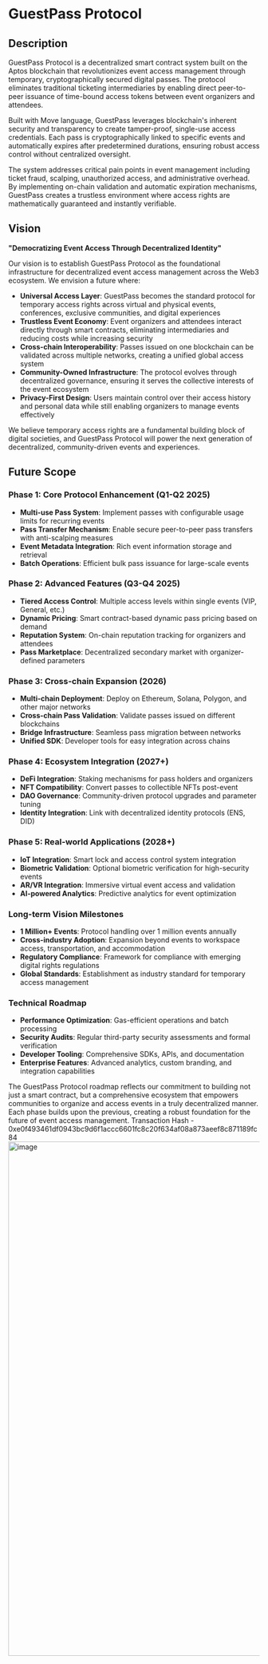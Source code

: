 # GuestPass Protocol

## Description

GuestPass Protocol is a decentralized smart contract system built on the Aptos blockchain that revolutionizes event access management through temporary, cryptographically secured digital passes. The protocol eliminates traditional ticketing intermediaries by enabling direct peer-to-peer issuance of time-bound access tokens between event organizers and attendees.

Built with Move language, GuestPass leverages blockchain's inherent security and transparency to create tamper-proof, single-use access credentials. Each pass is cryptographically linked to specific events and automatically expires after predetermined durations, ensuring robust access control without centralized oversight.

The system addresses critical pain points in event management including ticket fraud, scalping, unauthorized access, and administrative overhead. By implementing on-chain validation and automatic expiration mechanisms, GuestPass creates a trustless environment where access rights are mathematically guaranteed and instantly verifiable.

## Vision

**"Democratizing Event Access Through Decentralized Identity"**

Our vision is to establish GuestPass Protocol as the foundational infrastructure for decentralized event access management across the Web3 ecosystem. We envision a future where:

- **Universal Access Layer**: GuestPass becomes the standard protocol for temporary access rights across virtual and physical events, conferences, exclusive communities, and digital experiences
- **Trustless Event Economy**: Event organizers and attendees interact directly through smart contracts, eliminating intermediaries and reducing costs while increasing security
- **Cross-chain Interoperability**: Passes issued on one blockchain can be validated across multiple networks, creating a unified global access system
- **Community-Owned Infrastructure**: The protocol evolves through decentralized governance, ensuring it serves the collective interests of the event ecosystem
- **Privacy-First Design**: Users maintain control over their access history and personal data while still enabling organizers to manage events effectively

We believe temporary access rights are a fundamental building block of digital societies, and GuestPass Protocol will power the next generation of decentralized, community-driven events and experiences.

## Future Scope

### Phase 1: Core Protocol Enhancement (Q1-Q2 2025)
- **Multi-use Pass System**: Implement passes with configurable usage limits for recurring events
- **Pass Transfer Mechanism**: Enable secure peer-to-peer pass transfers with anti-scalping measures
- **Event Metadata Integration**: Rich event information storage and retrieval
- **Batch Operations**: Efficient bulk pass issuance for large-scale events

### Phase 2: Advanced Features (Q3-Q4 2025)
- **Tiered Access Control**: Multiple access levels within single events (VIP, General, etc.)
- **Dynamic Pricing**: Smart contract-based dynamic pass pricing based on demand
- **Reputation System**: On-chain reputation tracking for organizers and attendees
- **Pass Marketplace**: Decentralized secondary market with organizer-defined parameters

### Phase 3: Cross-chain Expansion (2026)
- **Multi-chain Deployment**: Deploy on Ethereum, Solana, Polygon, and other major networks
- **Cross-chain Pass Validation**: Validate passes issued on different blockchains
- **Bridge Infrastructure**: Seamless pass migration between networks
- **Unified SDK**: Developer tools for easy integration across chains

### Phase 4: Ecosystem Integration (2027+)
- **DeFi Integration**: Staking mechanisms for pass holders and organizers
- **NFT Compatibility**: Convert passes to collectible NFTs post-event
- **DAO Governance**: Community-driven protocol upgrades and parameter tuning
- **Identity Integration**: Link with decentralized identity protocols (ENS, DID)

### Phase 5: Real-world Applications (2028+)
- **IoT Integration**: Smart lock and access control system integration
- **Biometric Validation**: Optional biometric verification for high-security events
- **AR/VR Integration**: Immersive virtual event access and validation
- **AI-powered Analytics**: Predictive analytics for event optimization

### Long-term Vision Milestones
- **1 Million+ Events**: Protocol handling over 1 million events annually
- **Cross-industry Adoption**: Expansion beyond events to workspace access, transportation, and accommodation
- **Regulatory Compliance**: Framework for compliance with emerging digital rights regulations
- **Global Standards**: Establishment as industry standard for temporary access management

### Technical Roadmap
- **Performance Optimization**: Gas-efficient operations and batch processing
- **Security Audits**: Regular third-party security assessments and formal verification
- **Developer Tooling**: Comprehensive SDKs, APIs, and documentation
- **Enterprise Features**: Advanced analytics, custom branding, and integration capabilities

The GuestPass Protocol roadmap reflects our commitment to building not just a smart contract, but a comprehensive ecosystem that empowers communities to organize and access events in a truly decentralized manner. Each phase builds upon the previous, creating a robust foundation for the future of event access management.
Transaction Hash - 0xe0f493461df0943bc9d6f1accc6601fc8c20f634af08a873aeef8c871189fc84
<img width="1388" height="1031" alt="image" src="https://github.com/user-attachments/assets/d28fdbaf-25f8-48ef-9af7-f5bdb8dfb830" />
